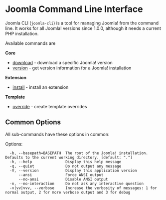 # Joomla Command Line Interface

Joomla CLI (`joomla-cli`) is a tool for managing Joomla! from the command line.
It works for all Joomla! versions since 1.0.0, although it needs a current PHP installation.

Available commands are

**Core**
- [download](core/download.md) - download a specific Joomla! version
- [version](core/version.md) - get version information for a Joomla! installation

**Extension**
- [install](extension/install.md) - install an extension

**Template**
- [override](template/override.md) - create template overrides

## Common Options

All sub-commands have these options in common:

Options:
```
  -b, --basepath=BASEPATH  The root of the Joomla! installation. Defaults to the current working directory. [default: "."]
  -h, --help               Display this help message
  -q, --quiet              Do not output any message
  -V, --version            Display this application version
      --ansi               Force ANSI output
      --no-ansi            Disable ANSI output
  -n, --no-interaction     Do not ask any interactive question
  -v|vv|vvv, --verbose     Increase the verbosity of messages: 1 for normal output, 2 for more verbose output and 3 for debug
```
